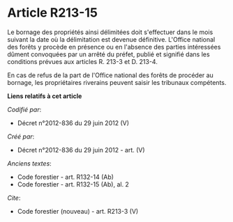 # Article R213-15

Le bornage des propriétés ainsi délimitées doit s'effectuer dans le mois suivant la date où la délimitation est devenue
définitive. L'Office national des forêts y procède en présence ou en l'absence des parties intéressées dûment convoquées par
un arrêté du préfet, publié et signifié dans les conditions prévues aux articles R. 213-3 et D. 213-4.

En cas de refus de la part de l'Office national des forêts de procéder au bornage, les propriétaires riverains peuvent saisir
les tribunaux compétents.

**Liens relatifs à cet article**

_Codifié par_:

  - Décret n°2012-836 du 29 juin 2012 (V)

_Créé par_:

  - Décret n°2012-836 du 29 juin 2012 - art. (V)

_Anciens textes_:

  - Code forestier - art. R132-14 (Ab)
  - Code forestier - art. R132-15 (Ab), al. 2

_Cite_:

  - Code forestier (nouveau) - art. R213-3 (V)
